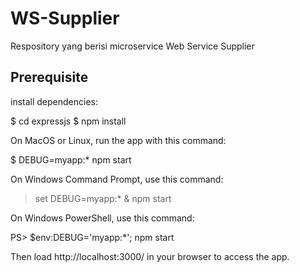 # WS-Supplier

Respository yang berisi microservice Web Service Supplier

## Prerequisite
install dependencies:

$ cd expressjs
$ npm install

On MacOS or Linux, run the app with this command:

$ DEBUG=myapp:* npm start

On Windows Command Prompt, use this command:

> set DEBUG=myapp:* & npm start

On Windows PowerShell, use this command:

PS> $env:DEBUG='myapp:*'; npm start

Then load http://localhost:3000/ in your browser to access the app.